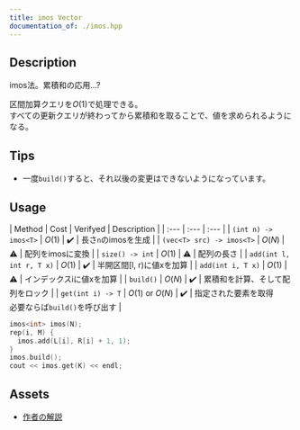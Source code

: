 ```yaml
---
title: imos Vector
documentation_of: ./imos.hpp
---
```


## Description

imos法。累積和の応用...?

区間加算クエリを$O(1)$で処理できる。  
すべての更新クエリが終わってから累積和を取ることで、値を求められるようになる。

## Tips

- 一度`build()`すると、それ以後の変更はできないようになっています。

## Usage

| Method | Cost | Verifyed | Description |
| :--- | :--- | :--- |
| `(int n) -> imos<T>`      | $O(1)$           | :heavy_check_mark: | 長さ`n`のimosを生成 |
| `(vec<T> src) -> imos<T>` | $O(N)$           | :warning:          | 配列をimosに変換 |
| `size() -> int`           | $O(1)$           | :warning:          | 配列の長さ |
| `add(int l, int r, T x)`  | $O(1)$           | :heavy_check_mark: | 半開区間[l, r)に値xを加算 |
| `add(int i, T x)`         | $O(1)$           | :warning:          | インデックスiに値xを加算 |
| `build()`                 | $O(N)$           | :heavy_check_mark: | 累積和を計算、そして配列をロック |
| `get(int i) -> T`         | $O(1)$ or $O(N)$ | :heavy_check_mark: | 指定された要素を取得 <br> 必要ならば`build()`を呼び出す |

```cpp
imos<int> imos(N);
rep(i, M) {
  imos.add(L[i], R[i] + 1, 1);
}
imos.build();
cout << imos.get(K) << endl;
```

## Assets

- [作者の解説](https://imoz.jp/algorithms/imos_method.html)
